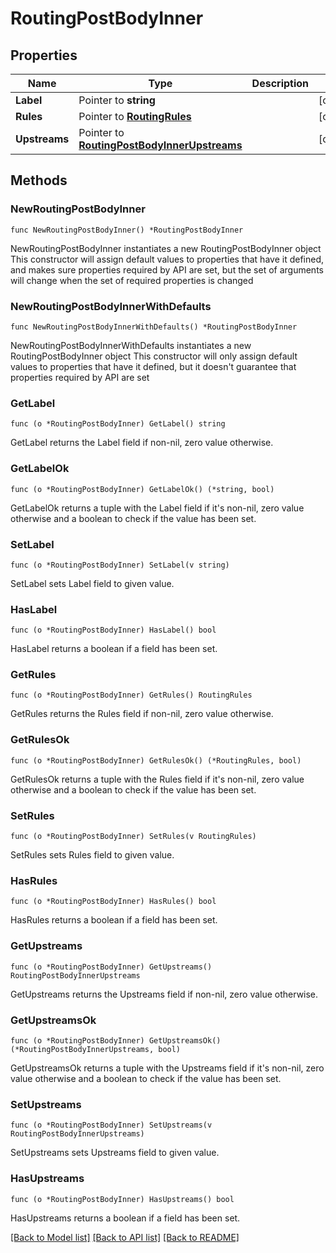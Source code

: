 # RoutingPostBodyInner

## Properties

Name | Type | Description | Notes
------------ | ------------- | ------------- | -------------
**Label** | Pointer to **string** |  | [optional] 
**Rules** | Pointer to [**RoutingRules**](RoutingRules.md) |  | [optional] 
**Upstreams** | Pointer to [**RoutingPostBodyInnerUpstreams**](RoutingPostBodyInnerUpstreams.md) |  | [optional] 

## Methods

### NewRoutingPostBodyInner

`func NewRoutingPostBodyInner() *RoutingPostBodyInner`

NewRoutingPostBodyInner instantiates a new RoutingPostBodyInner object
This constructor will assign default values to properties that have it defined,
and makes sure properties required by API are set, but the set of arguments
will change when the set of required properties is changed

### NewRoutingPostBodyInnerWithDefaults

`func NewRoutingPostBodyInnerWithDefaults() *RoutingPostBodyInner`

NewRoutingPostBodyInnerWithDefaults instantiates a new RoutingPostBodyInner object
This constructor will only assign default values to properties that have it defined,
but it doesn't guarantee that properties required by API are set

### GetLabel

`func (o *RoutingPostBodyInner) GetLabel() string`

GetLabel returns the Label field if non-nil, zero value otherwise.

### GetLabelOk

`func (o *RoutingPostBodyInner) GetLabelOk() (*string, bool)`

GetLabelOk returns a tuple with the Label field if it's non-nil, zero value otherwise
and a boolean to check if the value has been set.

### SetLabel

`func (o *RoutingPostBodyInner) SetLabel(v string)`

SetLabel sets Label field to given value.

### HasLabel

`func (o *RoutingPostBodyInner) HasLabel() bool`

HasLabel returns a boolean if a field has been set.

### GetRules

`func (o *RoutingPostBodyInner) GetRules() RoutingRules`

GetRules returns the Rules field if non-nil, zero value otherwise.

### GetRulesOk

`func (o *RoutingPostBodyInner) GetRulesOk() (*RoutingRules, bool)`

GetRulesOk returns a tuple with the Rules field if it's non-nil, zero value otherwise
and a boolean to check if the value has been set.

### SetRules

`func (o *RoutingPostBodyInner) SetRules(v RoutingRules)`

SetRules sets Rules field to given value.

### HasRules

`func (o *RoutingPostBodyInner) HasRules() bool`

HasRules returns a boolean if a field has been set.

### GetUpstreams

`func (o *RoutingPostBodyInner) GetUpstreams() RoutingPostBodyInnerUpstreams`

GetUpstreams returns the Upstreams field if non-nil, zero value otherwise.

### GetUpstreamsOk

`func (o *RoutingPostBodyInner) GetUpstreamsOk() (*RoutingPostBodyInnerUpstreams, bool)`

GetUpstreamsOk returns a tuple with the Upstreams field if it's non-nil, zero value otherwise
and a boolean to check if the value has been set.

### SetUpstreams

`func (o *RoutingPostBodyInner) SetUpstreams(v RoutingPostBodyInnerUpstreams)`

SetUpstreams sets Upstreams field to given value.

### HasUpstreams

`func (o *RoutingPostBodyInner) HasUpstreams() bool`

HasUpstreams returns a boolean if a field has been set.


[[Back to Model list]](../README.md#documentation-for-models) [[Back to API list]](../README.md#documentation-for-api-endpoints) [[Back to README]](../README.md)


